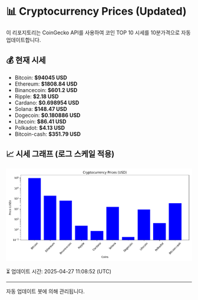 
# 📊 Cryptocurrency Prices (Updated)

이 리포지토리는 CoinGecko API를 사용하여 코인 TOP 10 시세를 10분가격으로 자동 업데이트합니다.

## 💰 현재 시세
- Bitcoin: **$94045 USD**
- Ethereum: **$1808.84 USD**
- Binancecoin: **$601.2 USD**
- Ripple: **$2.18 USD**
- Cardano: **$0.698954 USD**
- Solana: **$148.47 USD**
- Dogecoin: **$0.180886 USD**
- Litecoin: **$86.41 USD**
- Polkadot: **$4.13 USD**
- Bitcoin-cash: **$351.79 USD**

## 📈 시세 그래프 (로그 스케일 적용)
![Crypto Prices](crypto_prices.png)

⏳ 업데이트 시간: 2025-04-27 11:08:52 (UTC)

---
자동 업데이트 봇에 의해 관리됩니다.
